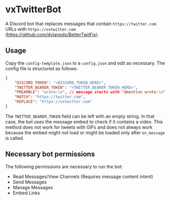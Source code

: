 # vxTwitterBot

A Discord bot that replaces messages that contain `https://twitter.com` URLs with `https://vxtwitter.com` (https://github.com/dylanpdx/BetterTwitFix).

## Usage

Copy the `config-template.json` to a `config.json` and edit as necessary.
The config file is structured as follows:

```json
{
    "DISCORD_TOKEN": "<DISCORD_TOKEN_HERE>",
    "TWITTER_BEARER_TOKEN": "<TWITTER_BEARER_TOKEN_HERE>",
    "PREAMBLE": "wrote:\n", // message starts with "@mention wrote:\n"
    "MATCH": "https://twitter.com",
    "REPLACE": "https://vxtwitter.com"
}
```

The `TWITTER_BEARER_TOKEN` field can be left with an empty string.
In that case, the bot uses the message embed to check if it contains a video.
This method does not work for tweets with GIFs and does not always work because the embed might not load or might be loaded only after `on_message` is called.

## Necessary bot permissions

The following permissions are necessary to run the bot:
* Read Messages/View Channels (Requires message content intent)
* Send Messages
* Manage Messages
* Embed Links
